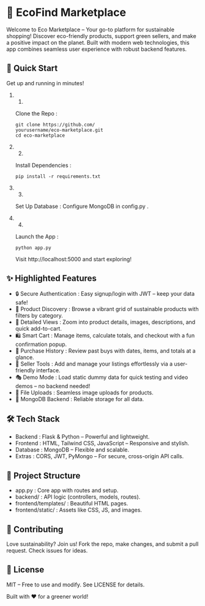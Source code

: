 # 🌿 EcoFind Marketplace
Welcome to Eco Marketplace – Your go-to platform for sustainable shopping! Discover eco-friendly products, support green sellers, and make a positive impact on the planet. Built with modern web technologies, this app combines seamless user experience with robust backend features.

## 🚀 Quick Start
Get up and running in minutes!

1. 1.
   Clone the Repo :
   
   ```
   git clone https://github.com/
   yourusername/eco-marketplace.git
   cd eco-marketplace
   ```
2. 2.
   Install Dependencies :
   
   ```
   pip install -r requirements.txt
   ```
3. 3.
   Set Up Database : Configure MongoDB in config.py .
4. 4.
   Launch the App :
   
   ```
   python app.py
   ```
   Visit http://localhost:5000 and start exploring!
## ✨ Highlighted Features
- 🔒 Secure Authentication : Easy signup/login with JWT – keep your data safe!
- 🛒 Product Discovery : Browse a vibrant grid of sustainable products with filters by category.
- 📸 Detailed Views : Zoom into product details, images, descriptions, and quick add-to-cart.
- 🛍️ Smart Cart : Manage items, calculate totals, and checkout with a fun confirmation popup.
- 📜 Purchase History : Review past buys with dates, items, and totals at a glance.
- 📢 Seller Tools : Add and manage your listings effortlessly via a user-friendly interface.
- 🎭 Demo Mode : Load static dummy data for quick testing and video demos – no backend needed!
- 📂 File Uploads : Seamless image uploads for products.
- 💾 MongoDB Backend : Reliable storage for all data.
## 🛠️ Tech Stack
- Backend : Flask & Python – Powerful and lightweight.
- Frontend : HTML, Tailwind CSS, JavaScript – Responsive and stylish.
- Database : MongoDB – Flexible and scalable.
- Extras : CORS, JWT, PyMongo – For secure, cross-origin API calls.
## 📂 Project Structure
- app.py : Core app with routes and setup.
- backend/ : API logic (controllers, models, routes).
- frontend/templates/ : Beautiful HTML pages.
- frontend/static/ : Assets like CSS, JS, and images.
## 🤝 Contributing
Love sustainability? Join us! Fork the repo, make changes, and submit a pull request. Check issues for ideas.

## 📄 License
MIT – Free to use and modify. See LICENSE for details.

Built with ❤️ for a greener world!